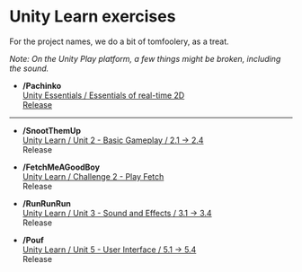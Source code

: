 # Unity Learn exercises

For the project names, we do a bit of tomfoolery, as a treat.  

*Note: On the Unity Play platform, a few things might be broken, including the sound.*  

- **/Pachinko**  
[Unity Essentials / Essentials of real-time 2D](https://learn.unity.com/tutorial/challenge-sprite-pachinko)  
[Release](https://play.unity.com/mg/other/pachinko-2013)  

---

- **/SnootThemUp**  
[Unity Learn / Unit 2 - Basic Gameplay / 2.1 -> 2.4](https://learn.unity.com/project/unit-2-basic-gameplay)  
Release  

- **/FetchMeAGoodBoy**  
[Unity Learn / Challenge 2 - Play Fetch](https://learn.unity.com/tutorial/challenge-2-play-fetch-with-random-values-and-arrays)  
Release  

- **/RunRunRun**  
[Unity Learn / Unit 3 - Sound and Effects / 3.1 -> 3.4](https://learn.unity.com/project/unit-3-sound-and-effects)  
Release  

- **/Pouf**  
[Unity Learn / Unit 5 - User Interface / 5.1 -> 5.4](https://learn.unity.com/project/unit-5-user-interface)  
Release  

